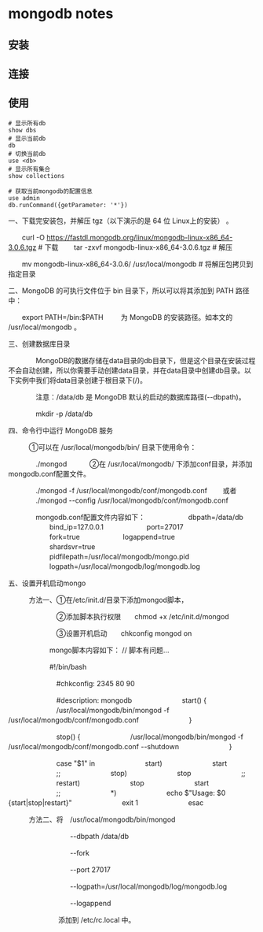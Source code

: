 mongodb notes
===

安装
---

连接
---

使用
---

```
# 显示所有db
show dbs
# 显示当前db
db
# 切换当前db
use <db>
# 显示所有集合
show collections

# 获取当前mongodb的配置信息
use admin
db.runCommand({getParameter: '*'})
```




一、下载完安装包，并解压 tgz（以下演示的是 64 位 Linux上的安装） 。

　　curl -O https://fastdl.mongodb.org/linux/mongodb-linux-x86_64-3.0.6.tgz    # 下载
　　tar -zxvf mongodb-linux-x86_64-3.0.6.tgz                                   # 解压

　　mv  mongodb-linux-x86_64-3.0.6/ /usr/local/mongodb                         # 将解压包拷贝到指定目录
 

二、MongoDB 的可执行文件位于 bin 目录下，所以可以将其添加到 PATH 路径中：

　　export PATH=<mongodb-install-directory>/bin:$PATH
　　 <mongodb-install-directory> 为 MongoDB 的安装路径。如本文的 /usr/local/mongodb 。

 

三、创建数据库目录

　　　　MongoDB的数据存储在data目录的db目录下，但是这个目录在安装过程不会自动创建，所以你需要手动创建data目录，并在data目录中创建db目录。以下实例中我们将data目录创建于根目录下(/)。

　　　　注意：/data/db 是 MongoDB 默认的启动的数据库路径(--dbpath)。

　　　　mkdir -p /data/db

四、命令行中运行 MongoDB 服务

　　　①可以在 /usr/local/mongodb/bin/ 目录下使用命令：　　

　　　　./mongod
　　　②在 /usr/local/mongodb/ 下添加conf目录，并添加mongodb.conf配置文件。

　　　　./mongod -f /usr/local/mongodb/conf/mongodb.conf 　　或者
　　　　./mongod --config /usr/local/mongodb/conf/mongodb.conf

　　　　mongodb.conf配置文件内容如下：
　　　　　　dbpath=/data/db
　　　　　　bind_ip=127.0.0.1
　　　　　　port=27017
　　　　　　fork=true
　　　　　　logappend=true
　　　　　　shardsvr=true
　　　　　　pidfilepath=/usr/local/mongodb/mongo.pid
　　　　　　logpath=/usr/local/mongodb/log/mongodb.log

五、设置开机启动mongo

　　　方法一、①在/etc/init.d/目录下添加mongod脚本，

　　　　　　　②添加脚本执行权限　　chmod +x /etc/init.d/mongod 

　　　　　　　③设置开机启动　　chkconfig mongod on 

　　　　　　mongo脚本内容如下： // 脚本有问题...

　　　　　　#!/bin/bash

　　　　　　　#chkconfig: 2345 80 90

　　　　　　　#description: mongodb
　　　　　　　start() {
　　　　　　　/usr/local/mongodb/bin/mongod -f /usr/local/mongodb/conf/mongodb.conf
　　　　　　　}

　　　　　　　stop() {
　　　　　　　/usr/local/mongodb/bin/mongod -f /usr/local/mongodb/conf/mongodb.conf --shutdown
　　　　　　　}

　　　　　　　case "$1" in
　　　　　　　start)
　　　　　　　start
　　　　　　　;;
　　　　　　　stop)
　　　　　　　stop
　　　　　　　;;
　　　　　　　restart)
　　　　　　　stop
　　　　　　　start
　　　　　　　;;
　　　　　　　*)
　　　　　　　echo $"Usage: $0 {start|stop|restart}"
　　　　　　　exit 1
　　　　　　　esac

　　　方法二、将　/usr/local/mongodb/bin/mongod

　　　　　　　　　--dbpath /data/db

　　　　　　　　　--fork

　　　　　　　　　--port 27017

　　　　　　　　　--logpath=/usr/local/mongodb/log/mongodb.log

　　　　　　　　　--logappend  

　　　　　　 　添加到 /etc/rc.local 中。